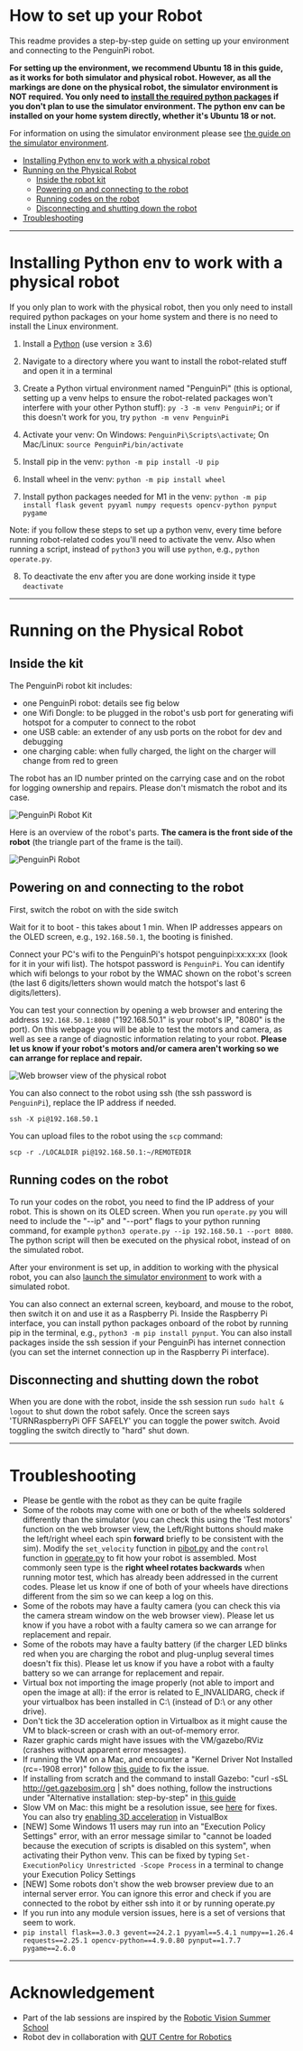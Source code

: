# How to set up your Robot
This readme provides a step-by-step guide on setting up your environment and connecting to the PenguinPi robot.

**For setting up the environment, we recommend Ubuntu 18 in this guide, as it works for both simulator and physical robot. However, as all the markings are done on the physical robot, the simulator environment is NOT required. You only need to [install the required python packages](#Installing-Python-env-to-work-with-a-physical-robot) if you don't plan to use the simulator environment. The python env can be installed on your home system directly, whether it's Ubuntu 18 or not.** 

For information on using the simulator environment please see [the guide on the simulator environment](../Robot_simulator/InstallationGuideSim.md#Launch-the-Simulator-Environment).

- [Installing Python env to work with a physical robot](#Installing-Python-env-to-work-with-a-physical-robot)
- [Running on the Physical Robot](#Running-on-the-Physical-Robot)
    - [Inside the robot kit](#inside-the-kit)
    - [Powering on and connecting to the robot](#powering-on-and-connecting-to-the-robot)
    - [Running codes on the robot](#running-codes-on-the-robot)
    - [Disconnecting and shutting down the robot](#disconnecting-and-shutting-down-the-robot)
- [Troubleshooting](#Troubleshooting)

---
# Installing Python env to work with a physical robot
If you only plan to work with the physical robot, then you only need to install required python packages on your home system and there is no need to install the Linux environment.

1. Install a [Python](https://www.python.org/downloads/) (use version ≥ 3.6)

2. Navigate to a directory where you want to install the robot-related stuff and open it in a terminal

3. Create a Python virtual environment named "PenguinPi" (this is optional, setting up a venv helps to ensure the robot-related packages won't interfere with your other Python stuff): ```py -3 -m venv PenguinPi```; or if this doesn't work for you, try ```python -m venv PenguinPi```

4. Activate your venv: On Windows: ```PenguinPi\Scripts\activate```; On Mac/Linux: ```source PenguinPi/bin/activate```

5. Install pip in the venv: ```python -m pip install -U pip```

6. Install wheel in the venv: ```python -m pip install wheel```

7. Install python packages needed for M1 in the venv: ```python -m pip install flask gevent pyyaml numpy requests opencv-python pynput pygame```

Note: if you follow these steps to set up a python venv, every time before running robot-related codes you'll need to activate the venv. Also when running a script, instead of ```python3``` you will use ```python```, e.g., ```python operate.py```.

8. To deactivate the env after you are done working inside it type ```deactivate```

---
# Running on the Physical Robot

## Inside the kit

The PenguinPi robot kit includes:
* one PenguinPi robot: details see fig below
* one Wifi Dongle: to be plugged in the robot's usb port for generating wifi hotspot for a computer to connect to the robot
* one USB cable: an extender of any usb ports on the robot for dev and debugging
* one charging cable: when fully charged, the light on the charger will change from red to green

The robot has an ID number printed on the carrying case and on the robot for logging ownership and repairs. Please don't mismatch the robot and its case.

![PenguinPi Robot Kit](PenguinPiKitAnno.png?raw=true "PenguinPi Robot kit")

Here is an overview of the robot's parts. **The camera is the front side of the robot** (the triangle part of the frame is the tail).

![PenguinPi Robot](PenguinPi.png?raw=true "PenguinPi Robot")

## Powering on and connecting to the robot
First, switch the robot on with the side switch

Wait for it to boot - this takes about 1 min. When IP addresses appears on the OLED screen, e.g., ```192.168.50.1```,  the booting is finished.

Connect your PC's wifi to the PenguinPi's hotspot penguinpi:xx:xx:xx (look for it in your wifi list). The hotspot password is ```PenguinPi```. You can identify which wifi belongs to your robot by the WMAC shown on the robot's screen (the last 6 digits/letters shown would match the hotspot's last 6 digits/letters).

You can test your connection by opening a web browser and entering the address ```192.168.50.1:8080``` ("192.168.50.1" is your robot's IP, "8080" is the port). On this webpage you will be able to test the motors and camera, as well as see a range of diagnostic information relating to your robot. **Please let us know if your robot's motors and/or camera aren't working so we can arrange for replace and repair.**

![Web browser view of the physical robot](WebRobot.png?raw=true "Web browser view of the physical robot")

You can also connect to the robot using ssh (the ssh password is ```PenguinPi```), replace the IP address if needed.

```
ssh -X pi@192.168.50.1
```

You can upload files to the robot using the ```scp``` command:
```
scp -r ./LOCALDIR pi@192.168.50.1:~/REMOTEDIR
```

## Running codes on the robot
To run your codes on the robot, you need to find the IP address of your robot. This is shown on its OLED screen. When you run ```operate.py``` you will need to include the "--ip" and "--port" flags to your python running command, for example ```python3 operate.py --ip 192.168.50.1 --port 8080```. The python script will then be executed on the physical robot, instead of on the simulated robot. 

After your environment is set up, in addition to working with the physical robot, you can also [launch the simulator environment](../Robot_simulator/InstallationGuideSim.md#Launch-the-Simulator-Environment) to work with a simulated robot.

You can also connect an external screen, keyboard, and mouse to the robot, then switch it on and use it as a Raspberry Pi. Inside the Raspberry Pi interface, you can install python packages onboard of the robot by running pip in the terminal, e.g., ```python3 -m pip install pynput```. You can also install packages inside the ssh session if your PenguinPi has internet connection (you can set the internet connection up in the Raspberry Pi interface).

## Disconnecting and shutting down the robot
When you are done with the robot, inside the ssh session run ```sudo halt & logout``` to shut down the robot safely. Once the screen says 'TURNRaspberryPi OFF SAFELY' you can toggle the power switch. Avoid toggling the switch directly to "hard" shut down.

---
# Troubleshooting

- Please be gentle with the robot as they can be quite fragile
- Some of the robots may come with one or both of the wheels soldered differently than the simulator (you can check this using the 'Test motors' function on the web browser view, the Left/Right buttons should make the left/right wheel each spin **forward** briefly to be consistent with the sim). Modify the ```set_velocity``` function in [pibot.py](util/pibot.py#L21) and the ```control``` function in [operate.py](operate.py#L58) to fit how your robot is assembled. Most commonly seen type is the **right wheel rotates backwards** when running motor test, which has already been addressed in the current codes. Please let us know if one of both of your wheels have directions different from the sim so we can keep a log on this.
- Some of the robots may have a faulty camera (you can check this via the camera stream window on the web browser view). Please let us know if you have a robot with a faulty camera so we can arrange for replacement and repair.
- Some of the robots may have a faulty battery (if the charger LED blinks red when you are charging the robot and plug-unplug several times doesn't fix this). Please let us know if you have a robot with a faulty battery so we can arrange for replacement and repair.
- Virtual box not importing the image properly (not able to import and open the image at all): if the error is related to E_INVALIDARG, check if your virtualbox has been installed in C:\ (instead of D:\ or any other drive).
- Don't tick the 3D acceleration option in Virtualbox as it might cause the VM to black-screen or crash with an out-of-memory error.
- Razer graphic cards might have issues with the VM/gazebo/RViz (crashes without apparent error messages).
- If running the VM on a Mac, and encounter a "Kernel Driver Not Installed (rc=-1908 error)" follow [this guide](https://www.howtogeek.com/658047/how-to-fix-virtualboxs-%E2%80%9Ckernel-driver-not-installed-rc-1908-error/) to fix the issue.
- If installing from scratch and the command to install Gazebo: "curl -sSL http://get.gazebosim.org | sh" does nothing, follow the instructions under "Alternative installation: step-by-step" in [this guide](http://gazebosim.org/tutorials?tut=install_ubuntu)
- Slow VM on Mac: this might be a resolution issue, see [here](https://www.reddit.com/r/virtualbox/comments/houi9k/how_to_fix_virtualbox_61_running_slow_on_mac/) for fixes. You can also try [enabling 3D acceleration](https://superuser.com/questions/172989/virtualbox-running-ubuntu-is-slow-mac-os-x-host) in VistualBox
- [NEW] Some Windows 11 users may run into an "Execution Policy Settings" error, with an error message similar to "cannot be loaded because the execution of scripts is disabled on this system", when activating their Python venv. This can be fixed by typing ```Set-ExecutionPolicy Unrestricted -Scope Process``` in a terminal to change your Execution Policy Settings
- [NEW] Some robots don't show the web browser preview due to an internal server error. You can ignore this error and check if you are connected to the robot by either ssh into it or by running operate.py
- If you run into any module version issues, here is a set of versions that seem to work.
- ```pip install flask==3.0.3 gevent==24.2.1 pyyaml==5.4.1 numpy==1.26.4 requests==2.25.1 opencv-python==4.9.0.80 pynput==1.7.7 pygame==2.6.0```

---
# Acknowledgement
- Part of the lab sessions are inspired by the [Robotic Vision Summer School](https://www.rvss.org.au/)
- Robot dev in collaboration with [QUT Centre for Robotics](https://github.com/qcr/PenguinPi-robot)
